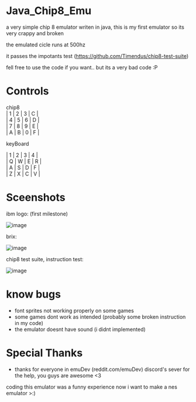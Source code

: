# Java_Chip8_Emu
a very simple chip 8 emulator writen in java, this is my first emulator so its very crappy and broken

the emulated cicle runs at 500hz

it passes the impotants test (https://github.com/Timendus/chip8-test-suite)

fell free to use the code if you want.. but its a very bad code :P
 
# Controls

chip8              
| 1 | 2 | 3 | C |   
| 4 | 5 | 6 | D |   
| 7 | 8 | 9 | E |   
| A | B | 0 | F |   

keyBoard

| 1 | 2 | 3 | 4 |   
| Q | W | E | R |   
| A | S | D | F |   
| Z | X | C | V |  

# Sceenshots

ibm logo: (first milestone)

![image](https://user-images.githubusercontent.com/100975643/221704420-bc4e0fdc-fe93-4653-8dc5-02aecc5e0567.png)

brix:

![image](https://user-images.githubusercontent.com/100975643/221726972-31a2ac00-177b-42d2-8445-567507c9b2e3.png)


chip8 test suite, instruction test:

![image](https://user-images.githubusercontent.com/100975643/221707108-fd8a3ffb-4256-4531-aae3-d1f32aaf0a78.png)


# know bugs

- font sprites not working properly on some games
- some games dont work as intended (probably some broken instruction in my code) 
- the emulator doesnt have sound (i didnt implemented)


# Special Thanks
- thanks for everyone in emuDev (reddit.com/emuDev) discord's sever for the help, you guys are awesome <3





coding this emulator was a funny experience
now i want to make a nes emulator  >:)
